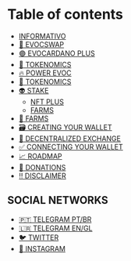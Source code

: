 # Table of contents

* [INFORMATIVO](README.md)
* [🔄 EVOCSWAP](<README (2).md>)
* [🟣 EVOCARDANO PLUS](<README (1).md>)
* [🎯 TOKENOMICS](tokenomics.md)
* [🔥 POWER EVOC](power-evoc.md)
* [🎯 TOKENOMICS](tokenomics-1.md)
* [👽 STAKE](stake/README.md)
  * [NFT PLUS](stake/page-1.md)
  * [FARMS](stake/farms.md)
* [🔀 FARMS](farms.md)
* [🗃 CREATING YOUR WALLET](creating-your-wallet.md)
* [🔁 DECENTRALIZED EXCHANGE](decentralized-exchange.md)
* [✅ CONNECTING YOUR WALLET](connecting-your-wallet.md)
* [📈 ROADMAP](roadmap.md)
* [💜 DONATIONS](donations.md)
* [‼ DISCLAIMER](disclaimer.md)

## SOCIAL NETWORKS

* [🇵🇹 TELEGRAM PT/BR](https://t.me/evocardanobrasil)
* [🇱🇷 TELEGRAM EN/GL](https://t.me/evocardanoenglish)
* [🐦 TWITTER](https://twitter.com/evocardanoofc)
* [📸 INSTAGRAM](https://www.instagram.com/evocardanoofc/)
